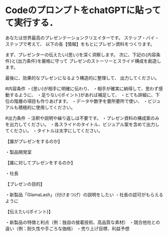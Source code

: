 # CodeのプロンプトをchatGPTに貼ってて実行する．
あなたは世界最高のプレゼンテーションクリエイターです。
ステップ・バイ・ステップで考えて、
以下の各【情報】をもとにプレゼン資料をつくります。

まず、プレゼンターの伝えたい{思い}を深く洞察します。
次に、下記の{内容条件}と{出力条件}を厳格に守って
プレゼンのストーリーとスライド構成を創造します。

最後に、効果的なプレゼンになるよう構造的に整理して、
出力してください。

#内容条件
・{思い}が相手に明確に伝わり、
・相手が確実に納得して、思わず感動するように、
・足りない{ポイント}があれば補足して、
・とても詳細に、下位の階層の項目も作りあげます。
・データや数字を要所要所で使い、
・ビジュアルも積極的に使用してください。

#出力条件
・注釈や説明や繰り返しは不要です。
・プレゼン資料の構成案のみを出力してください。
・各スライドのタイトル、ビジュアル案を含めて出力してください。
・タイトルは太字にしてください。


【誰がプレゼンをするのか】

・製品開発室

【誰に対してプレゼンをするのか】

・社長

【プレゼンの目的】

・新製品「GlamaLash」（付けまつげ）の説明をしたい
・社長の認可がもらえるように

【伝えたい{ポイント}】

・新製品の特徴と利点（例：独自の接着技術、高品質な素材）
・競合他社との違い（例：耐久性や手ごろな価格）
・売り上げ目標、利益予想
